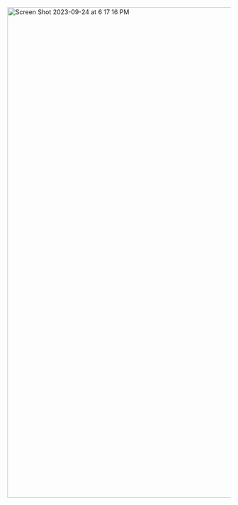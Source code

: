 <img width="1108" alt="Screen Shot 2023-09-24 at 6 17 16 PM" src="https://github.com/M8MBA/mag-zine/assets/97080366/dad5abd4-d201-475a-ada6-9db1c6c7670f">